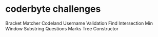 # coderbyte challenges
Bracket Matcher
Codeland Username Validation
Find Intersection
Min Window Substring
Questions Marks
Tree Constructor

